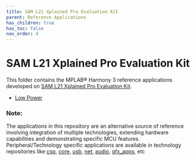```yaml
---
title: SAM L21 Xplained Pro Evaluation Kit
parent: Reference Applications
has_children: true
has_toc: false
nav_order: 4
---
```

# SAM L21 Xplained Pro Evaluation Kit

This folder contains the MPLAB® Harmony 3 reference applications developed on [SAM L21 Xplained Pro Evaluation Kit](https://www.microchip.com/developmenttools/ProductDetails/atsaml21-xpro-b).   

* [Low Power](./saml21_low_power/readme.md)

### **Note:** 
The applications in this repository are an alternative source of reference involving integration of multiple technologies, extending hardware capabilities and demonstrating specific MCU features. 
Peripheral/Technology specific applications are available in technology repositories like [csp](https://github.com/Microchip-MPLAB-Harmony/csp), [core](https://github.com/Microchip-MPLAB-Harmony/core), [usb](https://github.com/Microchip-MPLAB-Harmony/usb), [net](https://github.com/Microchip-MPLAB-Harmony/net), [audio](https://github.com/Microchip-MPLAB-Harmony/audio), [gfx_apps](https://github.com/Microchip-MPLAB-Harmony/gfx_apps), etc

